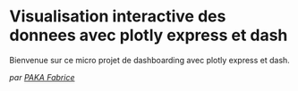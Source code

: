 # Visualisation interactive des donnees avec plotly express et dash

Bienvenue sur ce micro projet de dashboarding avec plotly express et dash.

*par <u>PAKA Fabrice</u>* 